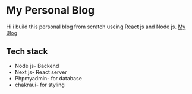 # My Personal Blog
Hi i build this personal blog from scratch useing React js and Node js.
<a href="https://pranshu.dev/">My Blog</a>
## Tech stack
<ul>
   <li>Node js- Backend</li>
  <li>Next js- React server </li>
  <li>Phpmyadmin- for database</li>
  <li>chakraui- for styling</li>
</ul>
